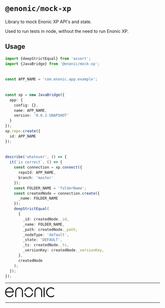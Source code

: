 # `@enonic/mock-xp`

Library to mock Enonic XP API's and state.

Used to run tests in node, without the need to run Enonic XP.

## Usage

```ts
import {deepStrictEqual} from 'assert';
import {JavaBridge} from '@enonic/mock-xp';


const APP_NAME = 'com.enonic.app.example';


const xp = new JavaBridge({
  app: {
    config: {},
    name: APP_NAME,
    version: '0.0.1-SNAPSHOT'
  }
});
xp.repo.create({
  id: APP_NAME
});


describe('whatever', () => {
  it(`is correct`, () => {
    const connection = xp.connect({
      repoId: APP_NAME,
      branch: 'master'
    });
    const FOLDER_NAME = 'folderName';
    const createdNode = connection.create({
      _name: FOLDER_NAME
    });
    deepStrictEqual(
      {
        _id: createdNode._id,
        _name: FOLDER_NAME,
        _path: createdNode._path,
        _nodeType: 'default',
        _state: 'DEFAULT',
        _ts: createdNode._ts,
        _versionKey: createdNode._versionKey,
      },
      createdNode
    );
  });
});
```

<hr />

<img src="media/enonic.svg" alt="Enonic logo" title="Enonic logo" width="160px">

<hr />
